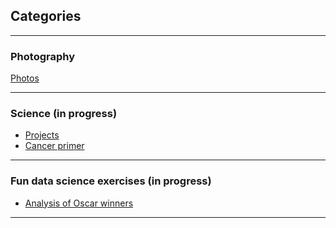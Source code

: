 ## Categories

---

### Photography

[Photos](https://karinisaev.pb.online/)

---

### Science (in progress)

- [Projects](/sample_page)
- [Cancer primer](/sample_page)

---

### Fun data science exercises (in progress) 

- [Analysis of Oscar winners](http://example.com/)

---




